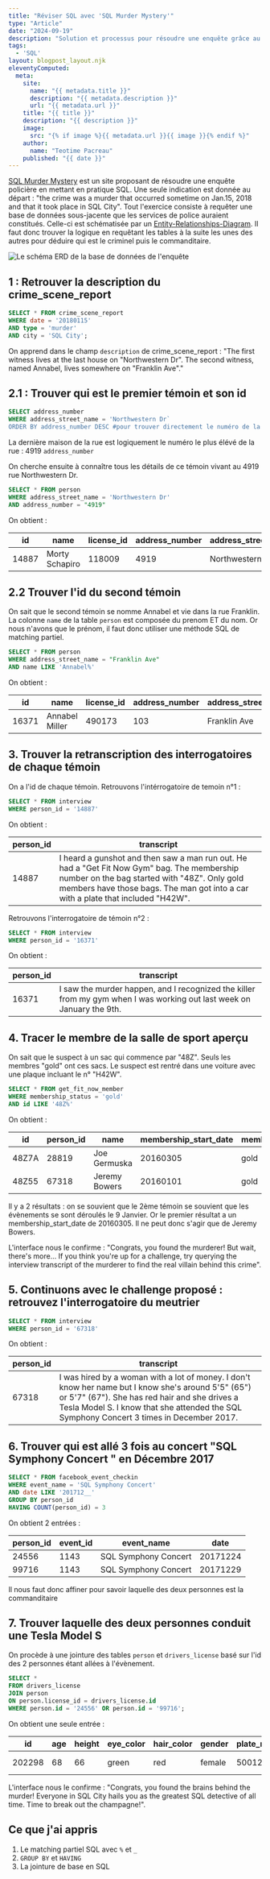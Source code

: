 ```yaml
---
title: "Réviser SQL avec 'SQL Murder Mystery'"
type: "Article"
date: "2024-09-19"
description: "Solution et processus pour résoudre une enquête grâce au SQL"
tags: 
  - 'SQL'
layout: blogpost_layout.njk
eleventyComputed:
  meta:
    site:
      name: "{{ metadata.title }}"
      description: "{{ metadata.description }}"
      url: "{{ metadata.url }}"
    title: "{{ title }}"
    description: "{{ description }}"
    image:
      src: "{% if image %}{{ metadata.url }}{{ image }}{% endif %}"
    author:
      name: "Teotime Pacreau"
    published: "{{ date }}"
---
```

[SQL Murder Mystery](https://mystery.knightlab.com/) est un site proposant de résoudre une enquête policière en mettant en pratique SQL. 
Une seule indication est donnée au départ : "the crime was a ​murder​ that occurred sometime on ​Jan.15, 2018​ and that it took place in ​SQL City".
Tout l'exercice consiste à requêter une base de données sous-jacente que les services de police auraient constitués. Celle-ci est schématisée par un [Entity-Relationships-Diagram](https://www.teotimepacreau.fr/blog/modelisation-base-de-donnees/). Il faut donc trouver la logique en requêtant les tables à la suite les unes des autres pour déduire qui est le criminel puis le commanditaire.

![Le schéma ERD de la base de données de l'enquête](/img/ERD-SQL-Mystery.png "Schéma ERD de la base de données de l'enquête")

## 1 : Retrouver la description du crime_scene_report

```sql
SELECT * FROM crime_scene_report
WHERE date = '20180115'
AND type = 'murder'
AND city = 'SQL City';
```

On apprend dans le champ `description` de crime_scene_report :
"The first witness lives at the last house on "Northwestern Dr". The second witness, named Annabel, lives somewhere on "Franklin Ave"."

## 2.1 : Trouver qui est le premier témoin et son id

```sql
SELECT address_number 
WHERE address_street_name = 'Northwestern Dr`
ORDER BY address_number DESC #pour trouver directement le numéro de la dernière maison de la rue
```

La dernière maison de la rue est logiquement le numéro le plus élévé de la rue : 4919 `address_number`

On cherche ensuite à connaître tous les détails de ce témoin vivant au 4919 rue Northwestern Dr.

```sql
SELECT * FROM person
WHERE address_street_name = 'Northwestern Dr'
AND address_number = "4919"
```

On obtient :

|id|name|license_id|address_number|address_street_name|ssn|
|--|--|--|--|--|--|
|14887|Morty Schapiro|118009|4919|Northwestern Dr|111564949|

## 2.2 Trouver l'id du second témoin

On sait que le second témoin se nomme Annabel et vie dans la rue Franklin. La colonne `name` de la table `person` est composée du prenom ET du nom. Or nous n'avons que le prénom, il faut donc utiliser une méthode SQL de matching partiel.

```sql
SELECT * FROM person
WHERE address_street_name = "Franklin Ave"
AND name LIKE 'Annabel%'
```

On obtient :

|id|name|license_id|address_number|address_street_name|ssn|
|--|--|--|--|--|--|
|16371|Annabel Miller|490173|103|Franklin Ave|318771143|

## 3. Trouver la retranscription des interrogatoires de chaque témoin

On a l'id de chaque témoin. 
Retrouvons l'intérrogatoire de temoin n°1 :

```sql
SELECT * FROM interview
WHERE person_id = '14887'
```

On obtient :

|person_id|transcript|
|--|--|
|14887|I heard a gunshot and then saw a man run out. He had a "Get Fit Now Gym" bag. The membership number on the bag started with "48Z". Only gold members have those bags. The man got into a car with a plate that included "H42W".|

Retrouvons l'interrogatoire de témoin n°2 :

```sql
SELECT * FROM interview
WHERE person_id = '16371'
```

On obtient :

|person_id|transcript|
|--|--|
|16371|I saw the murder happen, and I recognized the killer from my gym when I was working out last week on January the 9th.|

## 4. Tracer le membre de la salle de sport aperçu

On sait que le suspect à un sac qui commence par "48Z". Seuls les membres "gold" ont ces sacs. Le suspect est rentré dans une voiture avec une plaque incluant le n° "H42W".

```sql
SELECT * FROM get_fit_now_member
WHERE membership_status = 'gold'
AND id LIKE '48Z%'
```

On obtient :

|id|person_id|name|membership_start_date|membership_status|
|--|--|--|--|--|
|48Z7A|28819|Joe Germuska|20160305|gold|
|48Z55|67318|Jeremy Bowers|20160101|gold|

Il y a 2 résultats : on se souvient que le 2ème témoin se souvient que les évènements se sont déroulés le 9 Janvier.
Or le premier résultat a un membership_start_date de 20160305. Il ne peut donc s'agir que de Jeremy Bowers.

L'interface nous le confirme : "Congrats, you found the murderer! But wait, there's more... If you think you're up for a challenge, try querying the interview transcript of the murderer to find the real villain behind this crime".

## 5. Continuons avec le challenge proposé : retrouvez l'interrogatoire du meutrier

```sql
SELECT * FROM interview
WHERE person_id = '67318'
```

On obtient :

|person_id|transcript|
|--|--|
|67318|I was hired by a woman with a lot of money. I don't know her name but I know she's around 5'5" (65") or 5'7" (67"). She has red hair and she drives a Tesla Model S. I know that she attended the SQL Symphony Concert 3 times in December 2017.|

## 6. Trouver qui est allé 3 fois au concert "SQL Symphony Concert " en Décembre 2017

```sql
SELECT * FROM facebook_event_checkin
WHERE event_name = 'SQL Symphony Concert'
AND date LIKE '201712__'
GROUP BY person_id
HAVING COUNT(person_id) = 3
```

On obtient 2 entrées :

|person_id|event_id|event_name|date|
|--|--|--|--|
|24556|1143|SQL Symphony Concert|20171224|
|99716|1143|SQL Symphony Concert|20171229|

Il nous faut donc affiner pour savoir laquelle des deux personnes est la commanditaire

## 7. Trouver laquelle des deux personnes conduit une Tesla Model S
On procède à une jointure des tables `person` et `drivers_license` basé sur l'id des 2 personnes étant allées à l'évènement.

```sql
SELECT *
FROM drivers_license
JOIN person
ON person.license_id = drivers_license.id
WHERE person.id = '24556' OR person.id = '99716';
```

On obtient une seule entrée :

|id|age|height|eye_color|hair_color|gender|plate_number|car_make|car_model|id|name|license_id|address_number|address_street_name|ssn|
|--|--|--|--|--|--|--|--|--|--|--|--|--|--|--|
|202298|68|66|green|red|female|500123|Tesla	Model S|99716|Miranda Priestly|202298|1883|Golden Ave|987756388|

L'interface nous le confirme : "Congrats, you found the brains behind the murder! Everyone in SQL City hails you as the greatest SQL detective of all time. Time to break out the champagne!".

## Ce que j'ai appris

1. Le matching partiel SQL avec `%` et `_`
2. `GROUP BY` et `HAVING`
3. La jointure de base en SQL